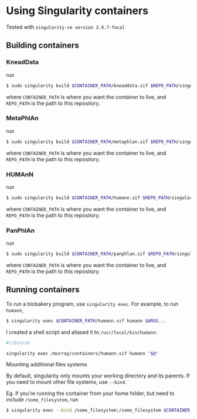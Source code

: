 # Using Singularity containers

Tested with `singularity-ce version 3.9.7-focal`

## Building containers

### KneadData


run

```sh
$ sudo singularity build $CONTAINER_PATH/kneaddata.sif $REPO_PATH/singularity_files/kneaddata.def
```

where `CONTAINER_PATH` is where you want the container to live,
and `REPO_PATH` is the path to this repository.

### MetaPhlAn

run

```sh
$ sudo singularity build $CONTAINER_PATH/metaphlan.sif $REPO_PATH/singularity_files/metaphlan.def
```

where `CONTAINER_PATH` is where you want the container to live,
and `REPO_PATH` is the path to this repository.

### HUMAnN

run

```sh
$ sudo singularity build $CONTAINER_PATH/humann.sif $REPO_PATH/singularity_files/humann.def
```

where `CONTAINER_PATH` is where you want the container to live,
and `REPO_PATH` is the path to this repository.


### PanPhlAn

run

```sh
$ sudo singularity build $CONTAINER_PATH/panphlan.sif $REPO_PATH/singularity_files/panphlan.def
```

where `CONTAINER_PATH` is where you want the container to live,
and `REPO_PATH` is the path to this repository.

## Running containers

To run a biobakery program, use `singularity exec`. For example, to run `humann`,

```sh
$ singularity exec $CONTAINER_PATH/humann.sif humann $ARGS...
```

I created a shell script and aliased it to `/usr/local/bin/humann`:

```sh
#!/bin/sh

singularity exec /murray/containers/humann.sif humann "$@"
```

 Mounting additional files systems

By default, singularity only mounts your working directory and its parents.
If you need to mount other file systems, use `--bind`. 

Eg. if you're running the container from your home folder,
but need to include `/some_filesystem`, run

```sh
$ singularity exec --bind /some_filesystem:/some_filesystem $CONTAINER_PATH/humann.sif humann $ARGS...
```
